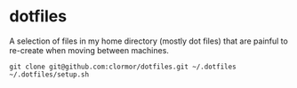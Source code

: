 dotfiles
========

A selection of files in my home directory (mostly dot files) that are painful
to re-create when moving between machines.

    git clone git@github.com:clormor/dotfiles.git ~/.dotfiles
    ~/.dotfiles/setup.sh

